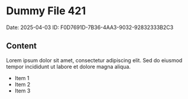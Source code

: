 # Dummy File 421

Date: 2025-04-03
ID: F0D7691D-7B36-4AA3-9032-92832333B2C3

## Content

Lorem ipsum dolor sit amet, consectetur adipiscing elit.
Sed do eiusmod tempor incididunt ut labore et dolore magna aliqua.

* Item 1
* Item 2
* Item 3

